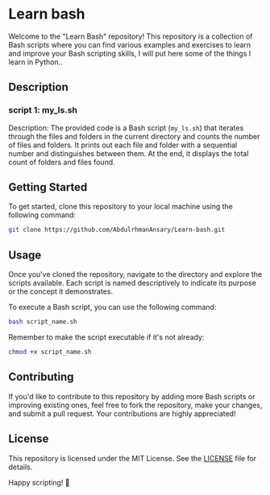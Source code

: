 # Learn bash
Welcome to the "Learn Bash" repository! This repository is a collection of Bash scripts where you can find various examples and exercises to learn and improve your Bash scripting skills, I will put here some of the things I learn in Python..
## Description
### script 1: my_ls.sh
Description: The provided code is a Bash script (`my_ls.sh`) that iterates through the files and folders in the current directory and counts the number of files and folders. It prints out each file and folder with a sequential number and distinguishes between them. At the end, it displays the total count of folders and files found.

## Getting Started
To get started, clone this repository to your local machine using the following command:
```bash
git clone https://github.com/AbdulrhmanAnsary/Learn-bash.git
```
## Usage
Once you've cloned the repository, navigate to the directory and explore the scripts available. Each script is named descriptively to indicate its purpose or the concept it demonstrates.

To execute a Bash script, you can use the following command:
```bash
bash script_name.sh
```
Remember to make the script executable if it's not already:
```bash
chmod +x script_name.sh
```
## Contributing
If you'd like to contribute to this repository by adding more Bash scripts or improving existing ones, feel free to fork the repository, make your changes, and submit a pull request. Your contributions are highly appreciated!
## License
This repository is licensed under the MIT License. See the [LICENSE](/LICENSE) file for details.

Happy scripting! 🚀
